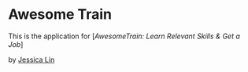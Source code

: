 # Awesome Train

This is the application for [*AwesomeTrain: Learn Relevant Skills & Get a Job*]

by [Jessica Lin](http://jerseejess.com)